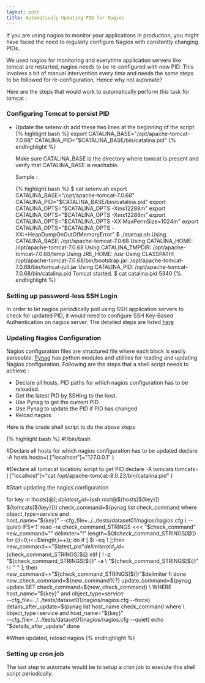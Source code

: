 ```yaml
---
layout: post
title: Automaticaly Updating PID for Nagios
---
```


If you are using nagios to monitor your applications in production, you might have faced the need to regularly configure Nagios with constantly changing PIDs. 

We used nagios for monitoring and everytime application servers like tomcat are restarted, nagios needs to be re-configured with new PID. This involves a bit of manual intervention every time and needs the same steps to be followed for re-configuration. Hence why not automate?

Here are the steps that would work to automatically perform this task for tomcat : 

### Configuring Tomcat to persist PID ###

*  Update the setenv.sh add these two lines at the beginning of the script
   {% highlight bash %}
   export CATALINA_BASE="/opt/apache-tomcat-7.0.68"
   CATALINA_PID="$CATALINA_BASE/bin/catalina.pid"
   {% endhighlight %}

   Make sure CATALINA_BASE is the directory where tomcat is present and verify that CATALINA_BASE is reachable.

   Sample : 

   {% highlight bash %}
   $ cat setenv.sh 
   export CATALINA_BASE="/opt/apache-tomcat-7.0.68"
   CATALINA_PID="$CATALINA_BASE/bin/catalina.pid"
   export CATALINA_OPTS="$CATALINA_OPTS -Xms12288m"
   export CATALINA_OPTS="$CATALINA_OPTS -Xmx12288m"
   export CATALINA_OPTS="$CATALINA_OPTS -XX:MaxPermSize=1024m"
   export CATALINA_OPTS="$CATALINA_OPTS -XX:+HeapDumpOnOutOfMemoryError"
   $ ./startup.sh 
   Using CATALINA_BASE:   /opt/apache-tomcat-7.0.68
   Using CATALINA_HOME:   /opt/apache-tomcat-7.0.68
   Using CATALINA_TMPDIR: /opt/apache-tomcat-7.0.68/temp
   Using JRE_HOME:        /usr
   Using CLASSPATH:       /opt/apache-tomcat-7.0.68/bin/bootstrap.jar:
                          /opt/apache-tomcat-7.0.68/bin/tomcat-juli.jar
   Using CATALINA_PID:    /opt/apache-tomcat-7.0.68/bin/catalina.pid
   Tomcat started.
   $ cat catalina.pid 
   5340
   {% endhighlight %}

### Setting up password-less SSH Login  ###

In order to let nagios periodically poll using SSH application servers to check for updated PID, it would need to configure SSH Key-Based Authentication on nagios server. The detailed steps are listed [here](http://www.tecmint.com/ssh-passwordless-login-using-ssh-keygen-in-5-easy-steps/)

### Updating Nagios Configuration ###

Nagios configuration files are structured file where each block is easily parseable. [Pynag](https://github.com/pynag/pynag) has python modules and utilities for reading and updating Nagios configuration. Following are the steps that a shell script needs to achieve :

* Declare all hosts, PID paths for which nagios configuration has to be reloaded.
* Get the latest PID by SSHing to the host.
* Use Pynag to get the current PID
* Use Pynag to update the PID if PID has changed
* Reload nagios

Here is the crude shell script to do the above steps

{% highlight bash %}
#!/bin/bash

#Declare all hosts for which nagios configuration has to be updated
declare -A hosts
hosts=( ["localhost"]="127.0.0.1" )

#Declare all tomacat location/ script to get PID
declare -A tomcats
tomcats=( ["localhost"]="cat /opt/apache-tomcat-8.0.23/bin/catalina.pid" )

#Start updating the nagios configuration

for key in ${!hosts[@]}; do
    latest_pid=$(ssh root@${hosts[${key}]} ${tomcats[${key}]})
    check_command=$(pynag list check_command where object_type=service and \
    host_name="${key}" --cfg_file=../../tests/dataset01/nagios/nagios.cfg \
    --quiet)
    IFS='!' read -ra check_command_STRINGS <<< "$check_command"
    new_command=""
    delimiter="!"
    length=${#check_command_STRINGS[@]}
    for ((i=0;i<=$length;i++)); do
        if [ $i -eq 1 ];then
            new_command+="$latest_pid"$delimiter
            old_pid=${check_command_STRINGS[$i]}
        elif [ ! -z "${check_command_STRINGS[$i]}" -a \
		"${check_command_STRINGS[$i]}" != " " ]; then
            new_command+="${check_command_STRINGS[$i]}"$delimiter
        fi
    done
    new_check_command=${new_command%?}
    update_command=$(pynag update SET check_command=${new_check_command} \
    WHERE host_name="${key}" and object_type=service \
    --cfg_file=../../tests/dataset01/nagios/nagios.cfg --force)
    details_after_update=$(pynag list host_name check_command where \
    object_type=service and host_name="${key}" \
    --cfg_file=../../tests/dataset01/nagios/nagios.cfg --quiet)
    echo "$details_after_update"
done

#When updated, reload nagios
{% endhighlight %}

### Setting up cron job ###
The last step to automate would be to setup a cron job to execute this shell script periodically.
